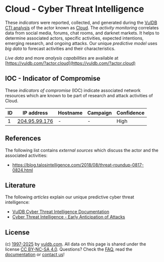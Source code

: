 # Cloud - Cyber Threat Intelligence

These _indicators_ were reported, collected, and generated during the [VulDB CTI analysis](https://vuldb.com/?kb.cti) of the actor known as [Cloud](https://vuldb.com/?actor.cloud). The _activity monitoring_ correlates data from social media, forums, chat rooms, and darknet markets. It helps to determine associated actors, specific activities, expected intentions, emerging research, and ongoing attacks. Our unique _predictive model_ uses _big data_ to forecast activities and their characteristics.

_Live data_ and more _analysis capabilities_ are available at [https://vuldb.com/?actor.cloud](https://vuldb.com/?actor.cloud)

## IOC - Indicator of Compromise

These _indicators of compromise_ (IOC) indicate associated network resources which are known to be part of research and attack activities of Cloud.

ID | IP address | Hostname | Campaign | Confidence
-- | ---------- | -------- | -------- | ----------
1 | [204.95.99.176](https://vuldb.com/?ip.204.95.99.176) | - | - | High

## References

The following list contains _external sources_ which discuss the actor and the associated activities:

* https://blog.talosintelligence.com/2018/08/threat-roundup-0817-0824.html

## Literature

The following _articles_ explain our unique predictive cyber threat intelligence:

* [VulDB Cyber Threat Intelligence Documentation](https://vuldb.com/?kb.cti)
* [Cyber Threat Intelligence - Early Anticipation of Attacks](https://www.scip.ch/en/?labs.20201022)

## License

(c) [1997-2025](https://vuldb.com/?kb.changelog) by [vuldb.com](https://vuldb.com/?kb.about). All data on this page is shared under the license [CC BY-NC-SA 4.0](https://creativecommons.org/licenses/by-nc-sa/4.0/). Questions? Check the [FAQ](https://vuldb.com/?kb.faq), read the [documentation](https://vuldb.com/?kb) or [contact us](https://vuldb.com/?contact)!

